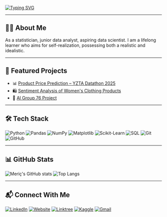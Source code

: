 <!-- Yazı Animasyonu -->
[![Typing SVG](https://readme-typing-svg.herokuapp.com?color=2F80ED&size=24&center=true&vCenter=true&width=1000&lines=Hi+there!+I'm+Meriç+Özcan;Statistician+and+Data+Analyst+Candidate;Lifelong+Learner+%7C+Realistic+and+Idealistic;Data+Analysis+%7C+Risk+Management+%7C+Optimization)](https://git.io/typing-svg)

---

## 👨‍💻 About Me
As a statistician, junior data analyst, aspiring data scientist. I am a lifelong learner who aims for self-realization, possessing both a realistic and idealistic.

---

## 🚀 Featured Projects
- 📊 [Product Price Prediction – YZTA Datathon 2025](https://github.com/mericozcann/Product-Price-Prediction-YZTA-Datathon-2025)  
- 🛍 [Sentiment Analysis of Women's Clothing Products](https://github.com/mericozcann/Sentiment-Analysis-of-Women-s-Clothing-Products)  
- 🤖 [AI Group 76 Project](https://github.com/yemre345561/AI-grup76)  

---

## 🛠 Tech Stack
![Python](https://img.shields.io/badge/Python-2F80ED?style=for-the-badge&logo=python&logoColor=white)
![Pandas](https://img.shields.io/badge/Pandas-2F80ED?style=for-the-badge&logo=pandas&logoColor=white)
![NumPy](https://img.shields.io/badge/Numpy-2F80ED?style=for-the-badge&logo=numpy&logoColor=white)
![Matplotlib](https://img.shields.io/badge/Matplotlib-2F80ED?style=for-the-badge&logo=plotly&logoColor=white)
![Scikit-Learn](https://img.shields.io/badge/Scikit--Learn-2F80ED?style=for-the-badge&logo=scikit-learn&logoColor=white)
![SQL](https://img.shields.io/badge/SQL-2F80ED?style=for-the-badge&logo=MySQL&logoColor=white)
![Git](https://img.shields.io/badge/Git-2F80ED?style=for-the-badge&logo=git&logoColor=white)
![GitHub](https://img.shields.io/badge/GitHub-2F80ED?style=for-the-badge&logo=github&logoColor=white)

---

## 📊 GitHub Stats
![Meriç's GitHub stats](https://github-readme-stats.vercel.app/api?username=mericozcann&show_icons=true&theme=radical)
![Top Langs](https://github-readme-stats.vercel.app/api/top-langs/?username=mericozcann&layout=compact&theme=radical)

---

## 📬 Connect With Me
[![LinkedIn](https://img.shields.io/badge/LinkedIn-2F80ED?style=for-the-badge&logo=linkedin&logoColor=white)](https://www.linkedin.com/in/meriç-özcan)
[![Website](https://img.shields.io/badge/Website-2F80ED?style=for-the-badge&logo=About.me&logoColor=white)](https://mericozcan.com)
[![Linktree](https://img.shields.io/badge/Linktree-2F80ED?style=for-the-badge&logo=linktree&logoColor=white)](https://linktr.ee/mericozcan)
[![Kaggle](https://img.shields.io/badge/Kaggle-2F80ED?style=for-the-badge&logo=kaggle&logoColor=white)](https://www.kaggle.com/merizcan)
[![Gmail](https://img.shields.io/badge/Email-2F80ED?style=for-the-badge&logo=gmail&logoColor=white)](mailto:mericozcan.edu@gmail.com)
